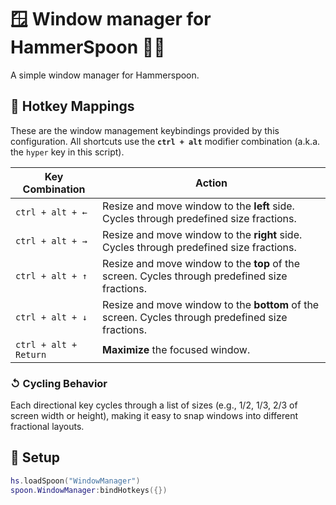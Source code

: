 # 🪟 Window manager for HammerSpoon 🔨🥄

A simple window manager for Hammerspoon.

## 🔑 Hotkey Mappings

These are the window management keybindings provided by this configuration. All shortcuts use the **`ctrl + alt`** modifier combination (a.k.a. the `hyper` key in this script).

| Key Combination       | Action                                                                                            |
| --------------------- | ------------------------------------------------------------------------------------------------- |
| `ctrl + alt + ←`      | Resize and move window to the **left** side. Cycles through predefined size fractions.            |
| `ctrl + alt + →`      | Resize and move window to the **right** side. Cycles through predefined size fractions.           |
| `ctrl + alt + ↑`      | Resize and move window to the **top** of the screen. Cycles through predefined size fractions.    |
| `ctrl + alt + ↓`      | Resize and move window to the **bottom** of the screen. Cycles through predefined size fractions. |
| `ctrl + alt + Return` | **Maximize** the focused window.                                                                  |

### ↺ Cycling Behavior

Each directional key cycles through a list of sizes (e.g., 1/2, 1/3, 2/3 of screen width or height), making it easy to snap windows into different fractional layouts.

## 🚀 Setup

```lua
hs.loadSpoon("WindowManager")
spoon.WindowManager:bindHotkeys({})
```
